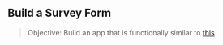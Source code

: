 ## Build a Survey Form

> Objective: Build an app that is functionally similar to [this](https://survey-form.freecodecamp.rocks)